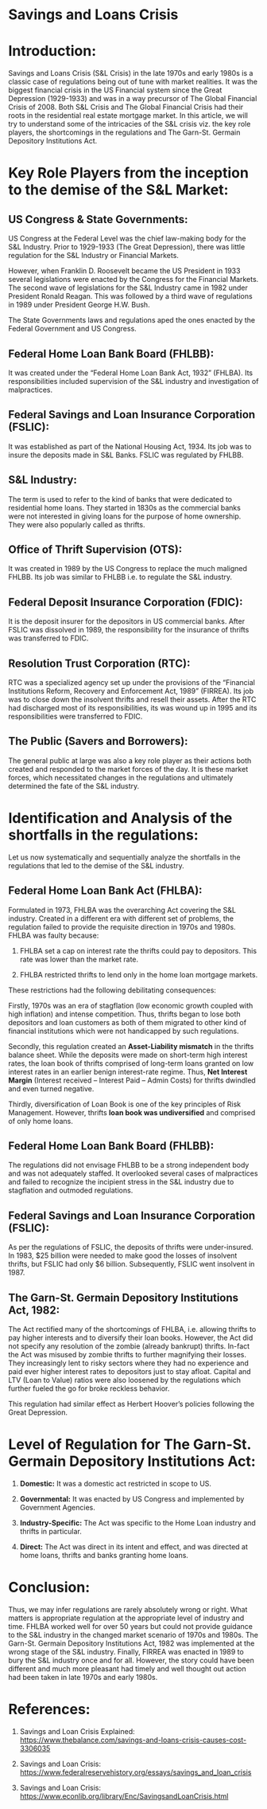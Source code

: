 # Savings and Loans Crisis

Introduction:
=============

Savings and Loans Crisis (S&L Crisis) in the late 1970s and early 1980s
is a classic case of regulations being out of tune with market
realities. It was the biggest financial crisis in the US Financial
system since the Great Depression (1929-1933) and was in a way precursor
of The Global Financial Crisis of 2008. Both S&L Crisis and The Global
Financial Crisis had their roots in the residential real estate mortgage
market. In this article, we will try to understand some of the
intricacies of the S&L crisis viz. the key role players, the
shortcomings in the regulations and The Garn-St. Germain Depository
Institutions Act.

Key Role Players from the inception to the demise of the S&L Market:
====================================================================

US Congress & State Governments:
--------------------------------

US Congress at the Federal Level was the chief law-making body for the
S&L Industry. Prior to 1929-1933 (The Great Depression), there was
little regulation for the S&L Industry or Financial Markets.

However, when Franklin D. Roosevelt became the US President in 1933
several legislations were enacted by the Congress for the Financial
Markets. The second wave of legislations for the S&L Industry came in
1982 under President Ronald Reagan. This was followed by a third wave of
regulations in 1989 under President George H.W. Bush.

The State Governments laws and regulations aped the ones enacted by the
Federal Government and US Congress.

Federal Home Loan Bank Board (FHLBB):
-------------------------------------

It was created under the “Federal Home Loan Bank Act, 1932” (FHLBA). Its
responsibilities included supervision of the S&L industry and
investigation of malpractices.

Federal Savings and Loan Insurance Corporation (FSLIC): 
-------------------------------------------------------

It was established as part of the National Housing Act, 1934. Its job
was to insure the deposits made in S&L Banks. FSLIC was regulated by
FHLBB.

S&L Industry:
-------------

The term is used to refer to the kind of banks that were dedicated to
residential home loans. They started in 1830s as the commercial banks
were not interested in giving loans for the purpose of home ownership.
They were also popularly called as thrifts.

Office of Thrift Supervision (OTS):
-----------------------------------

It was created in 1989 by the US Congress to replace the much maligned
FHLBB. Its job was similar to FHLBB i.e. to regulate the S&L industry.

Federal Deposit Insurance Corporation (FDIC):
---------------------------------------------

It is the deposit insurer for the depositors in US commercial banks.
After FSLIC was dissolved in 1989, the responsibility for the insurance
of thrifts was transferred to FDIC.

Resolution Trust Corporation (RTC):
-----------------------------------

RTC was a specialized agency set up under the provisions of the
“Financial Institutions Reform, Recovery and Enforcement Act, 1989”
(FIRREA). Its job was to close down the insolvent thrifts and resell
their assets. After the RTC had discharged most of its responsibilities,
its was wound up in 1995 and its responsibilities were transferred to
FDIC.

The Public (Savers and Borrowers):
----------------------------------

The general public at large was also a key role player as their actions
both created and responded to the market forces of the day. It is these
market forces, which necessitated changes in the regulations and
ultimately determined the fate of the S&L industry.

Identification and Analysis of the shortfalls in the regulations:
=================================================================

Let us now systematically and sequentially analyze the shortfalls in the
regulations that led to the demise of the S&L industry.

Federal Home Loan Bank Act (FHLBA):
-----------------------------------

Formulated in 1973, FHLBA was the overarching Act covering the S&L
industry. Created in a different era with different set of problems, the
regulation failed to provide the requisite direction in 1970s and 1980s.
FHLBA was faulty because:

1.  FHLBA set a cap on interest rate the thrifts could pay to
    depositors. This rate was lower than the market rate.

2.  FHLBA restricted thrifts to lend only in the home loan mortgage
    markets.

These restrictions had the following debilitating consequences:

Firstly, 1970s was an era of stagflation (low economic growth coupled
with high inflation) and intense competition. Thus, thrifts began to
lose both depositors and loan customers as both of them migrated to
other kind of financial institutions which were not handicapped by such
regulations.

Secondly, this regulation created an **Asset-Liability mismatch** in the
thrifts balance sheet. While the deposits were made on short-term high
interest rates, the loan book of thrifts comprised of long-term loans
granted on low interest rates in an earlier benign interest-rate regime.
Thus, **Net Interest Margin** (Interest received – Interest Paid – Admin
Costs) for thrifts dwindled and even turned negative.

Thirdly, diversification of Loan Book is one of the key principles of
Risk Management. However, thrifts **loan book was undiversified** and
comprised of only home loans.

Federal Home Loan Bank Board (FHLBB):
-------------------------------------

The regulations did not envisage FHLBB to be a strong independent body
and was not adequately staffed. It overlooked several cases of
malpractices and failed to recognize the incipient stress in the S&L
industry due to stagflation and outmoded regulations.

Federal Savings and Loan Insurance Corporation (FSLIC):
-------------------------------------------------------

As per the regulations of FSLIC, the deposits of thrifts were
under-insured. In 1983, $25 billion were needed to make good the losses
of insolvent thrifts, but FSLIC had only $6 billion. Subsequently, FSLIC
went insolvent in 1987.

The Garn-St. Germain Depository Institutions Act, 1982:
-------------------------------------------------------

The Act rectified many of the shortcomings of FHLBA, i.e. allowing
thrifts to pay higher interests and to diversify their loan books.
However, the Act did not specify any resolution of the zombie (already
bankrupt) thrifts. In-fact the Act was misused by zombie thrifts to
further magnifying their losses. They increasingly lent to risky sectors
where they had no experience and paid ever higher interest rates to
depositors just to stay afloat. Capital and LTV (Loan to Value) ratios
were also loosened by the regulations which further fueled the go for
broke reckless behavior.

This regulation had similar effect as Herbert Hoover’s policies
following the Great Depression.

Level of Regulation for The Garn-St. Germain Depository Institutions Act:
=========================================================================

1.  **Domestic:** It was a domestic act restricted in scope to US.

2.  **Governmental:** It was enacted by US Congress and implemented by
    Government Agencies.

3.  **Industry-Specific:** The Act was specific to the Home Loan
    industry and thrifts in particular.

4.  **Direct:** The Act was direct in its intent and effect, and was
    directed at home loans, thrifts and banks granting home loans.

Conclusion:
===========

Thus, we may infer regulations are rarely absolutely wrong or right.
What matters is appropriate regulation at the appropriate level of
industry and time. FHLBA worked well for over 50 years but could not
provide guidance to the S&L industry in the changed market scenario of
1970s and 1980s. The Garn-St. Germain Depository Institutions Act, 1982
was implemented at the wrong stage of the S&L industry. Finally, FIRREA
was enacted in 1989 to bury the S&L industry once and for all. However,
the story could have been different and much more pleasant had timely
and well thought out action had been taken in late 1970s and early
1980s.

References:
===========

1.  Savings and Loan Crisis Explained:
    <https://www.thebalance.com/savings-and-loans-crisis-causes-cost-3306035>

2.  Savings and Loan Crisis:
    <https://www.federalreservehistory.org/essays/savings_and_loan_crisis>

3.  Savings and Loan Crisis:
    <https://www.econlib.org/library/Enc/SavingsandLoanCrisis.html>
